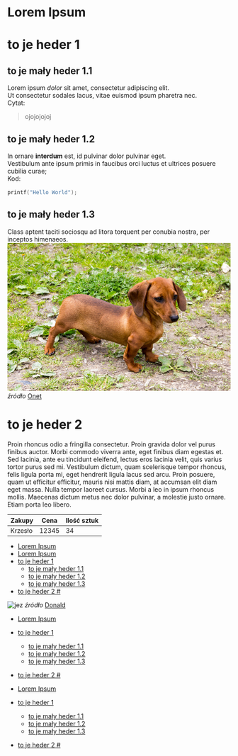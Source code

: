 Lorem Ipsum
=
# to je heder 1 #
## to je mały heder 1.1 ##
Lorem ipsum *dolor* sit amet, consectetur adipiscing elit.   
Ut consectetur sodales lacus, vitae euismod ipsum pharetra nec.  
Cytat:
>ojojojojoj 
## to je mały heder 1.2 ##
In ornare **interdum** est, id pulvinar dolor pulvinar eget.   
Vestibulum ante ipsum primis in faucibus orci luctus et ultrices posuere cubilia curae;  
Kod:
```c
printf("Hello World");
```
## to je mały heder 1.3 ##
Class aptent taciti sociosqu ad litora torquent per conubia nostra, per inceptos himenaeos. 
![jamnik](jamnik.jpg)
*źródło* [Onet](http://www.onet.pl/)
# to je heder 2 #  
Proin rhoncus odio a fringilla consectetur. Proin gravida dolor vel purus finibus auctor. Morbi commodo viverra ante, eget finibus diam egestas et. Sed lacinia, ante eu tincidunt eleifend, lectus eros lacinia velit, quis varius tortor purus sed mi. Vestibulum dictum, quam scelerisque tempor rhoncus, felis ligula porta mi, eget hendrerit ligula lacus sed arcu. Proin posuere, quam ut efficitur efficitur, mauris nisi mattis diam, at accumsan elit diam eget massa. Nulla tempor laoreet cursus. Morbi a leo in ipsum rhoncus mollis. Maecenas dictum metus nec dolor pulvinar, a molestie justo ornare. Etiam porta leo libero. 

 Zakupy | Cena | Ilość sztuk
 -------|------|-------------
 Krzesło|12345 |34
 - [Lorem Ipsum](#lorem-ipsum)
- [Lorem Ipsum](#lorem-ipsum)
- [to je heder 1](#to-je-heder-1)
  - [to je mały heder 1.1](#to-je-mały-heder-11)
  - [to je mały heder 1.2](#to-je-mały-heder-12)
  - [to je mały heder 1.3](#to-je-mały-heder-13)
- [to je heder 2 #](#to-je-heder-2-)

![jez](https://ocdn.eu/images/pulscms/ZmY7MDA_/f1644943cb703ed6f01da4aa78141b75.jpg)
*źródło* [Donald](http://www.donald.pl/)

- [Lorem Ipsum](#lorem-ipsum)
- [to je heder 1](#to-je-heder-1)
  - [to je mały heder 1.1](#to-je-mały-heder-11)
  - [to je mały heder 1.2](#to-je-mały-heder-12)
  - [to je mały heder 1.3](#to-je-mały-heder-13)
- [to je heder 2 #](#to-je-heder-2-)

- [Lorem Ipsum](#lorem-ipsum)
- [to je heder 1](#to-je-heder-1)
  - [to je mały heder 1.1](#to-je-mały-heder-11)
  - [to je mały heder 1.2](#to-je-mały-heder-12)
  - [to je mały heder 1.3](#to-je-mały-heder-13)
- [to je heder 2 #](#to-je-heder-2-)